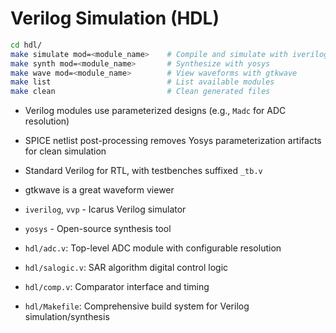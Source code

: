 # Verilog Simulation (HDL)
```bash
cd hdl/
make simulate mod=<module_name>    # Compile and simulate with iverilog
make synth mod=<module_name>       # Synthesize with yosys
make wave mod=<module_name>        # View waveforms with gtkwave
make list                          # List available modules
make clean                         # Clean generated files
```


- Verilog modules use parameterized designs (e.g., `Madc` for ADC resolution)
- SPICE netlist post-processing removes Yosys parameterization artifacts for clean simulation
- Standard Verilog for RTL, with testbenches suffixed `_tb.v`
- gtkwave is a great waveform viewer
- `iverilog`, `vvp` - Icarus Verilog simulator
- `yosys` - Open-source synthesis tool

- `hdl/adc.v`: Top-level ADC module with configurable resolution
- `hdl/salogic.v`: SAR algorithm digital control logic
- `hdl/comp.v`: Comparator interface and timing
- `hdl/Makefile`: Comprehensive build system for Verilog simulation/synthesis
